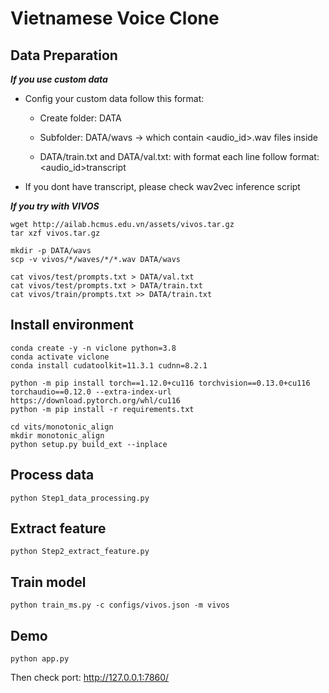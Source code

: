 # Vietnamese Voice Clone

## Data Preparation

***If you use custom data***

- Config your custom data follow this format:

     - Create folder: DATA

     - Subfolder: DATA/wavs -> which contain <audio_id>.wav files inside

     - DATA/train.txt and DATA/val.txt: with format each line follow format: <audio_id><space>transcript

- If you dont have transcript, please check wav2vec inference script

***If you try with VIVOS***

```
wget http://ailab.hcmus.edu.vn/assets/vivos.tar.gz
tar xzf vivos.tar.gz
```

```
mkdir -p DATA/wavs
scp -v vivos/*/waves/*/*.wav DATA/wavs
```

```
cat vivos/test/prompts.txt > DATA/val.txt
cat vivos/test/prompts.txt > DATA/train.txt
cat vivos/train/prompts.txt >> DATA/train.txt
```

## Install environment

```
conda create -y -n viclone python=3.8
conda activate viclone
conda install cudatoolkit=11.3.1 cudnn=8.2.1
```

```
python -m pip install torch==1.12.0+cu116 torchvision==0.13.0+cu116 torchaudio==0.12.0 --extra-index-url https://download.pytorch.org/whl/cu116
python -m pip install -r requirements.txt
```

```
cd vits/monotonic_align
mkdir monotonic_align
python setup.py build_ext --inplace
```

## Process data

```
python Step1_data_processing.py
```

## Extract feature

```
python Step2_extract_feature.py
```

## Train model

```
python train_ms.py -c configs/vivos.json -m vivos 
```

## Demo

```python app.py```

Then check port: http://127.0.0.1:7860/